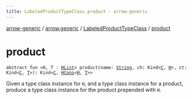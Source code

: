 ```yaml
---
title: LabeledProductTypeClass.product - arrow-generic
---
```


[arrow-generic](../../index.html) / [arrow.generic](../index.html) / [LabeledProductTypeClass](index.html) / [product](./product.html)

# product

`abstract fun <H, T : `[`HList`](../-h-list/index.html)`> product(name: `[`String`](https://kotlinlang.org/api/latest/jvm/stdlib/kotlin/-string/index.html)`, ch: Kind<`[`C`](index.html#C)`, `[`H`](product.html#H)`>, ct: Kind<`[`C`](index.html#C)`, `[`T`](product.html#T)`>): Kind<`[`C`](index.html#C)`, `[`HCons`](../-h-cons/index.html)`<`[`H`](product.html#H)`, `[`T`](product.html#T)`>>`

Given a type class instance for `H`, and a type class instance for a
product, produce a type class instance for the product prepended with `H`.

